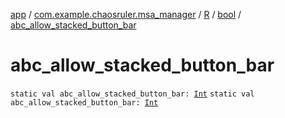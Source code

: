[app](../../../index.md) / [com.example.chaosruler.msa_manager](../../index.md) / [R](../index.md) / [bool](index.md) / [abc_allow_stacked_button_bar](.)

# abc_allow_stacked_button_bar

`static val abc_allow_stacked_button_bar: `[`Int`](https://kotlinlang.org/api/latest/jvm/stdlib/kotlin/-int/index.html)
`static val abc_allow_stacked_button_bar: `[`Int`](https://kotlinlang.org/api/latest/jvm/stdlib/kotlin/-int/index.html)